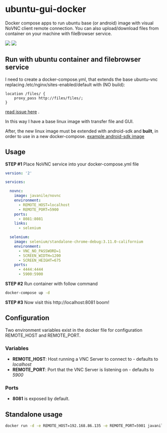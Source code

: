 # ubuntu-gui-docker

Docker compose apps to run ubuntu base (or android) image with visual NoVNC client remote connection. You can also upload/download files from container on your machine with fileBrowser service.

[![](https://images.microbadger.com/badges/image/javanile/novnc.svg)](https://microbadger.com/images/javanile/novnc "Get your own image badge on microbadger.com")
[![](https://images.microbadger.com/badges/version/javanile/novnc.svg)](https://microbadger.com/images/javanile/novnc "Get your own version badge on microbadger.com")

## Run with ubuntu container and filebrowser service
I need to create a docker-compose.yml, that extends the base ubuntu-vnc replacing /etc/nginx/sites-enabled/default with (NO build):

```
location /files/ {
    proxy_pass http://files/files/;
}
```

[read issue here](https://github.com/novnc/noVNC/issues/169#issuecomment-443250680) .

In this way I have a base linux image with transfer file and GUI.

After, the new linux image must be extended with android-sdk and **built**, in order to use in a new docker-compose.
[example android-sdk image](https://github.com/thyrlian/AndroidSDK/blob/master/android-sdk/Dockerfile)

## Usage
**STEP #1** Place NoVNC service into your docker-compose.yml file
```yml
version: '2'

services:

  novnc:
    image: javanile/novnc
    environment:
      - REMOTE_HOST=localhost
      - REMOTE_PORT=5900
    ports:
      - 8081:8081
    links:
      - selenium

  selenium:
    image: selenium/standalone-chrome-debug:3.11.0-californium
    environment:
      - VNC_NO_PASSWORD=1
      - SCREEN_WIDTH=1200
      - SCREEN_HEIGHT=675
    ports:
      - 4444:4444
      - 5900:5900
```
**STEP #2** Run container with follow command
```bash
docker-compose up -d
```
**STEP #3** Now visit this http://localhost:8081 boom!

## Configuration
Two environment variables exist in the docker file for configuration REMOTE_HOST and REMOTE_PORT.

### Variables
- **REMOTE_HOST**: Host running a VNC Server to connect to - defaults to *localhost*
- **REMOTE_PORT**: Port that the VNC Server is listening on - defaults to *5900*

### Ports
- **8081** is exposed by default.

## Standalone usage
```bash
docker run -d -e REMOTE_HOST=192.168.86.135 -e REMOTE_PORT=5901 javanile/novnc
```
